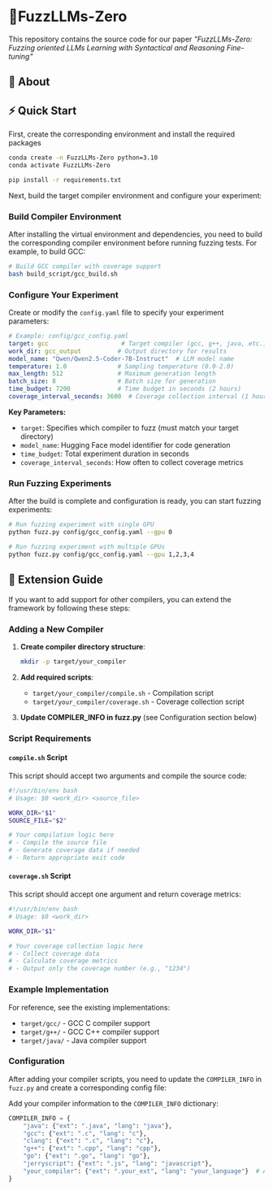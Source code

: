 # 🌌️FuzzLLMs-Zero


This repository contains the source code for our paper <i> "FuzzLLMs-Zero: Fuzzing oriented LLMs Learning with Syntactical and Reasoning Fine-tuning" </i>

## 🌌️ About



## ⚡ Quick Start

First, create the corresponding environment and install the required packages

```bash
conda create -n FuzzLLMs-Zero python=3.10
conda activate FuzzLLMs-Zero

pip install -r requirements.txt
```

Next, build the target compiler environment and configure your experiment:

### Build Compiler Environment

After installing the virtual environment and dependencies, you need to build the corresponding compiler environment before running fuzzing tests. For example, to build GCC:

```bash
# Build GCC compiler with coverage support
bash build_script/gcc_build.sh
```

### Configure Your Experiment

Create or modify the `config.yaml` file to specify your experiment parameters:

```yaml
# Example: config/gcc_config.yaml
target: gcc                    # Target compiler (gcc, g++, java, etc.)
work_dir: gcc_output          # Output directory for results
model_name: "Qwen/Qwen2.5-Coder-7B-Instruct"  # LLM model name
temperature: 1.0              # Sampling temperature (0.0-2.0)
max_length: 512               # Maximum generation length
batch_size: 8                 # Batch size for generation
time_budget: 7200             # Time budget in seconds (2 hours)
coverage_interval_seconds: 3600  # Coverage collection interval (1 hour)
```

**Key Parameters:**
- `target`: Specifies which compiler to fuzz (must match your target directory)
- `model_name`: Hugging Face model identifier for code generation
- `time_budget`: Total experiment duration in seconds
- `coverage_interval_seconds`: How often to collect coverage metrics

### Run Fuzzing Experiments

After the build is complete and configuration is ready, you can start fuzzing experiments:

```bash
# Run fuzzing experiment with single GPU
python fuzz.py config/gcc_config.yaml --gpu 0

# Run fuzzing experiment with multiple GPUs
python fuzz.py config/gcc_config.yaml --gpu 1,2,3,4
```


## 🔧 Extension Guide

If you want to add support for other compilers, you can extend the framework by following these steps:

### Adding a New Compiler

1. **Create compiler directory structure**:
   ```bash
   mkdir -p target/your_compiler
   ```

2. **Add required scripts**:
   - `target/your_compiler/compile.sh` - Compilation script
   - `target/your_compiler/coverage.sh` - Coverage collection script

3. **Update COMPILER_INFO in fuzz.py** (see Configuration section below)

### Script Requirements

#### `compile.sh` Script
This script should accept two arguments and compile the source code:
```bash
#!/usr/bin/env bash
# Usage: $0 <work_dir> <source_file>

WORK_DIR="$1"
SOURCE_FILE="$2"

# Your compilation logic here
# - Compile the source file
# - Generate coverage data if needed
# - Return appropriate exit code
```

#### `coverage.sh` Script
This script should accept one argument and return coverage metrics:
```bash
#!/usr/bin/env bash
# Usage: $0 <work_dir>

WORK_DIR="$1"

# Your coverage collection logic here
# - Collect coverage data
# - Calculate coverage metrics
# - Output only the coverage number (e.g., "1234")
```

### Example Implementation

For reference, see the existing implementations:
- `target/gcc/` - GCC C compiler support
- `target/g++/` - GCC C++ compiler support  
- `target/java/` - Java compiler support

### Configuration

After adding your compiler scripts, you need to update the `COMPILER_INFO` in `fuzz.py` and create a corresponding config file:


Add your compiler information to the `COMPILER_INFO` dictionary:
```python
COMPILER_INFO = {
    "java": {"ext": ".java", "lang": "java"},
    "gcc": {"ext": ".c", "lang": "c"},
    "clang": {"ext": ".c", "lang": "c"},
    "g++": {"ext": ".cpp", "lang": "cpp"},
    "go": {"ext": ".go", "lang": "go"},
    "jerryscript": {"ext": ".js", "lang": "javascript"},
    "your_compiler": {"ext": ".your_ext", "lang": "your_language"}  # Add your compiler here
}
```


